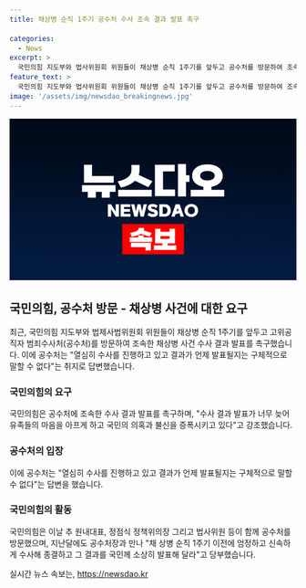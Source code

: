 ```yaml
---
title: 채상병 순직 1주기 공수처 수사 조속 결과 발표 촉구

categories:
  - News
excerpt: >
  국민의힘 지도부와 법사위원회 위원들이 채상병 순직 1주기를 앞두고 공수처를 방문하여 조속한 수사 결과 발표를 촉구했다. 국민의힘은 공수처가 수사 결과를 너무 늦게 발표해 유족들의 상처를 깊게 만들고, 불신을 증폭시키고 있다고 지적했다. 공수처는 열심히 수사를 진행하고 있고 결과 발표 시기에 대해 구체적으로 말할 수 없다고 밝혔으며, 해당 당은 채상병 특검을 추진할 의향을 보여왔다. 경북경찰청은 임성근 전 해병대 제1사단장에 대한 불송치 결정을 내렸다.
feature_text: >
  국민의힘 지도부와 법사위원회 위원들이 채상병 순직 1주기를 앞두고 공수처를 방문하여 조속한 수사 결과 발표를 촉구했다. 국민의힘은 공수처가 수사 결과를 너무 늦게 발표해 유족들의 상처를 깊게 만들고, 불신을 증폭시키고 있다고 지적했다. 공수처는 열심히 수사를 진행하고 있고 결과 발표 시기에 대해 구체적으로 말할 수 없다고 밝혔으며, 해당 당은 채상병 특검을 추진할 의향을 보여왔다. 경북경찰청은 임성근 전 해병대 제1사단장에 대한 불송치 결정을 내렸다.
image: '/assets/img/newsdao_breakingnews.jpg'
---
```


<p><img src="/assets/img/newsdao_breakingnews.jpg" alt="cryptoinkorea 속보" /></p>

<h2 data-ke-size="size26">국민의힘, 공수처 방문 - 채상병 사건에 대한 요구</h2>

<p data-ke-size="size16">최근, 국민의힘 지도부와 법제사법위원회 위원들이 채상병 순직 1주기를 앞두고 고위공직자 범죄수사처(공수처)를 방문하여 조속한 채상병 사건 수사 결과 발표를 촉구했습니다. 이에 공수처는 "열심히 수사를 진행하고 있고 결과가 언제 발표될지는 구체적으로 말할 수 없다"는 취지로 답변했습니다.</p>

<h3>국민의힘의 요구</h3>

<p data-ke-size="size16">국민의힘은 공수처에 조속한 수사 결과 발표를 촉구하며, "수사 결과 발표가 너무 늦어 유족들의 마음을 아프게 하고 국민의 의혹과 불신을 증폭시키고 있다"고 강조했습니다.</p>

<h3>공수처의 입장</h3>

<p data-ke-size="size16">이에 공수처는 "열심히 수사를 진행하고 있고 결과가 언제 발표될지는 구체적으로 말할 수 없다"는 답변을 했습니다.</p>

<h3>국민의힘의 활동</h3>

<p data-ke-size="size16">국민의힘은 이날 추 원내대표, 정점식 정책위의장 그리고 법사위원 등이 함께 공수처를 방문했으며, 지난달에도 공수처장과 만나 "채 상병 순직 1주기 이전에 엄정하고 신속하게 수사해 종결하고 그 결과를 국민께 소상히 발표해 달라"고 당부했습니다.</p>
실시간 뉴스 속보는, <a href="https://newsdao.kr" rel="dofollow">https://newsdao.kr</a>


